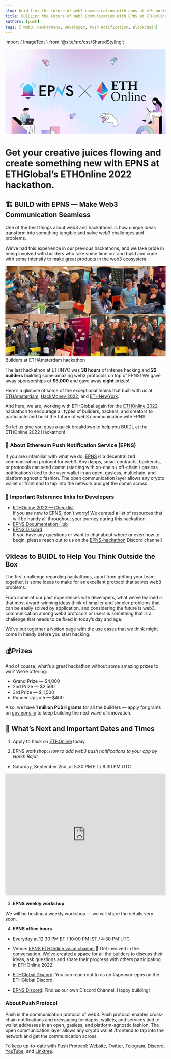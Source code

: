 ```yaml
---
slug: buid-ling-the-future-of-web3-communication-with-epns-at-eth-online-2022
title: BUIDLing the Future of Web3 Communication With EPNS at ETHOnline 2022
authors: [push]
tags: [ Web3, Hackathons, Developer, Push Notification, Blockchain]
---
```

import { ImageText } from '@site/src/css/SharedStyling';

![Docusaurus Image](./cover-image.png)

<!--truncate-->

<!--customheaderpoint-->
# Get your creative juices flowing and create something new with EPNS at ETHGlobal’s ETHOnline 2022 hackathon.

## 🏗 BUILD with EPNS — Make Web3 Communication Seamless
One of the best things about web3 and hackathons is how unique ideas transform into something tangible and solve web3 challenges and problems.

We’ve had this experience in our previous hackathons, and we take pride in being involved with builders who take some time out and build and code with some intensity to make great products in the web3 ecosystem.

![Docusaurus Image](./image-1.jpeg)
<ImageText>Builders at ETHAmsterdam hackathon</ImageText>

The last hackathon at ETHNYC was <b>38 hours</b> of intense hacking and <b>22 builders</b> building some amazing web3 protocols on top of EPNS! We gave away sponsorships of <b>$5,000</b> and gave away <b>eight</b> prizes!

Here’s a glimpse of some of the exceptional teams that built with us at [ETHAmsterdam](https://twitter.com/epnsproject/status/1518558686498594816), [HackMoney 2022](https://twitter.com/epnsproject/status/1530157366229860353), and [ETHNewYork](https://twitter.com/epnsproject/status/1541466249825091584).

And here, we are, working with ETHGlobal again for the [ETHOnline 2022](https://online.ethglobal.com/) hackathon to encourage all types of builders, hackers, and creators to participate and build the future of web3 communication with EPNS.

So let us give you guys a quick breakdown to help you BUIDL at the ETHOnline 2022 Hackathon!

### 🔔 About Ethereum Push Notification Service (EPNS)
If you are unfamiliar with what we do, [EPNS](https://epns.io/) is a decentralized communication protocol for web3. Any dapps, smart contracts, backends, or protocols can send comm (starting with on-chain / off-chain / gasless notifications) tied to the user wallet in an open, gasless, multichain, and platform agnostic fashion. The open communication layer allows any crypto wallet or front end to tap into the network and get the comm across.

### 🔗 Important Reference links for Developers
- [ETHOnline 2022 — Checklist](https://www.notion.so/epns/ETHOnline-Hackathon-Doc-List-cd9d0fc69f0d4e4691c60c772b03d48a) <br />
If you are new to EPNS, don’t worry! We curated a list of resources that will be handy all throughout your journey during this hackathon.
- [EPNS Documentation Hub](https://docs.epns.io/)
- [EPNS Discord](https://discord.gg/n4EYGyPJcF) <br />
If you have any questions or want to chat about where or even how to begin, please reach out to us on the [EPNS-hackathon](https://discord.gg/rEhxYtxa) Discord channel!

## 💡Ideas to BUIDL to Help You Think Outside the Box
The first challenge regarding hackathons, apart from getting your team together, is some ideas to make for an excellent protocol that solves web3 problems.

From some of our past experiences with developers, what we’ve learned is that most award-winning ideas think of smaller and simpler problems that can be easily solved by application, and considering the future is web3, communication among web3 protocols or users is something that is a challenge that needs to be fixed in today’s day and age.

We’ve put together a Notion page with the [use cases](https://www.notion.so/epns/EPNS-Use-Case-cb6864a814f64f9486d34c2ec12940d0) that we think might come in handy before you start hacking.

## 💰Prizes
And of course, what’s a great hackathon without some amazing prizes to win? We’re offering:

- Grand Prize — $4,000
- 2nd Prize — $2,500
- 3rd Prize — $ 1,500
- Runner Ups x 5 — $400

Also, we have <b>1 million PUSH grants</b> for all the builders — apply for grants on [gov.epns.io](https://gov.epns.io/) to keep building the next wave of innovation.

## 🎫 What’s Next and Important Dates and Times
1. Apply to hack on [ETHOnline](https://ethglobal.com/events/ethonline2022/apply) today.

2. EPNS workshop: <i>How to add web3 push notifications to your app by 
Harsh Rajat</i>

- Saturday, September 2nd, at 5:30 PM ET / 9:30 PM UTC

<iframe width="100%" height="382" src="https://www.youtube.com/embed/OeZmrsF3tFQ" title="EPNS  How to add web3 push notifications to your app - Harsh Rajat" frameborder="0" allow="accelerometer; autoplay; clipboard-write; encrypted-media; gyroscope; picture-in-picture; web-share" allowfullscreen></iframe>

3. <b>EPNS weekly workshop</b>

We will be hosting a weekly workshop — we will share the details very soon.

4. <b>EPNS office hours</b>

- Everyday at 12:30 PM ET / 10:00 PM IST / 4:30 PM UTC
- Venue: [EPNS ETHOnline voice channel](https://discord.com/channels/717089384838594695/1011269519915896873)
👋 Get involved in the conversation.
We’ve created a space for all the builders to discuss their ideas, ask questions and share their progress with others participating in ETHOnline 2022.

- [ETHGlobal Discord](https://discord.gg/ethglobal-554623348622098432): You can reach out to us on #sponsor-epns on the ETHGlobal Discord.
- [EPNS Discord](https://discord.com/invite/YVPB99F9W5): Find us our own Discord Channel.
Happy building!


### About Push Protocol

Push is the communication protocol of web3. Push protocol enables cross-chain notifications and messaging for dapps, wallets, and services tied to wallet addresses in an open, gasless, and platform-agnostic fashion. The open communication layer allows any crypto wallet /frontend to tap into the network and get the communication across.

To keep up-to-date with Push Protocol: [Website](https://push.org/), [Twitter](https://twitter.com/pushprotocol), [Telegram](https://t.me/epnsproject), [Discord](https://discord.gg/pushprotocol), [YouTube](https://www.youtube.com/c/EthereumPushNotificationService), and [Linktree](https://linktr.ee/pushprotocol).